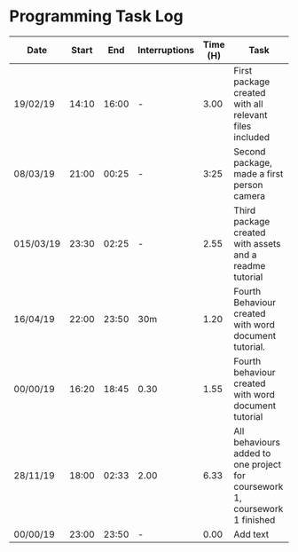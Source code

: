 # Programming Task Log

Date | Start | End | Interruptions | Time (H) | Task
-----|-------|-----|---------------|----------|-----
19/02/19 |14:10 | 16:00 | - | 3.00| First package created with all relevant files included
08/03/19 | 21:00 | 00:25 | - | 3:25 | Second package, made a first person camera 
015/03/19| 23:30 | 02:25 | - | 2.55 |Third package created with assets and a readme tutorial
16/04/19 | 22:00 | 23:50 | 30m| 1.20 | Fourth Behaviour created with word document tutorial.
00/00/19 | 16:20 | 18:45| 0.30 | 1.55 | Fourth behaviour created with word document tutorial
28/11/19 | 18:00 | 02:33 | 2.00| 6.33 | All behaviours added to one project for coursework 1, coursework 1 finished
00/00/19| 23:00 | 23:50 | - | 0.00 | Add text
